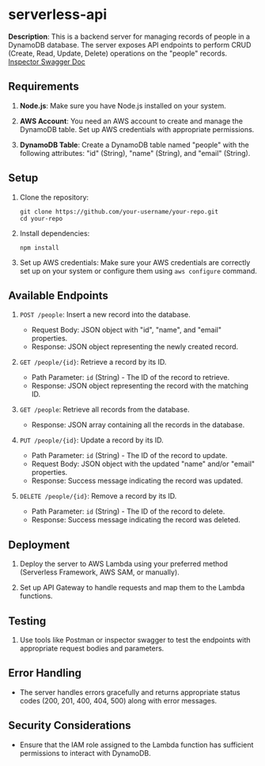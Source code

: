 # serverless-api

**Description**: This is a backend server for managing records of people in a DynamoDB database. The server exposes API endpoints to perform CRUD (Create, Read, Update, Delete) operations on the "people" records. [Inspector Swagger Doc](https://app.swaggerhub.com/apis-docs/Nour-Alahmad/lab18/0.1#/default)

## **Requirements**

1. **Node.js**: Make sure you have Node.js installed on your system.

2. **AWS Account**: You need an AWS account to create and manage the DynamoDB table. Set up AWS credentials with appropriate permissions.

3. **DynamoDB Table**: Create a DynamoDB table named "people" with the following attributes: "id" (String), "name" (String), and "email" (String).

## **Setup**

1. Clone the repository:
   ```
   git clone https://github.com/your-username/your-repo.git
   cd your-repo
   ```

2. Install dependencies:
   ```
   npm install
   ```

3. Set up AWS credentials: Make sure your AWS credentials are correctly set up on your system or configure them using `aws configure` command.

## **Available Endpoints**

1. `POST /people`: Insert a new record into the database.
   - Request Body: JSON object with "id", "name", and "email" properties.
   - Response: JSON object representing the newly created record.

2. `GET /people/{id}`: Retrieve a record by its ID.
   - Path Parameter: `id` (String) - The ID of the record to retrieve.
   - Response: JSON object representing the record with the matching ID.

3. `GET /people`: Retrieve all records from the database.
   - Response: JSON array containing all the records in the database.

4. `PUT /people/{id}`: Update a record by its ID.
   - Path Parameter: `id` (String) - The ID of the record to update.
   - Request Body: JSON object with the updated "name" and/or "email" properties.
   - Response: Success message indicating the record was updated.

5. `DELETE /people/{id}`: Remove a record by its ID.
   - Path Parameter: `id` (String) - The ID of the record to delete.
   - Response: Success message indicating the record was deleted.

## **Deployment**

1. Deploy the server to AWS Lambda using your preferred method (Serverless Framework, AWS SAM, or manually).

2. Set up API Gateway to handle requests and map them to the Lambda functions.

## **Testing**

1. Use tools like Postman or inspector swagger to test the endpoints with appropriate request bodies and parameters.

## **Error Handling**

- The server handles errors gracefully and returns appropriate status codes (200, 201, 400, 404, 500) along with error messages.

## **Security Considerations**

- Ensure that the IAM role assigned to the Lambda function has sufficient permissions to interact with DynamoDB.

